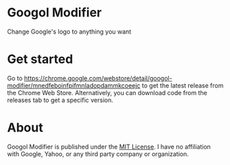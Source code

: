 # Googol Modifier
Change Google's logo to anything you want

# Get started
Go to <https://chrome.google.com/webstore/detail/googol-modifier/mnedfeboinfpifmnladopdammkcoeejc> to get the latest release from the Chrome Web Store. Alternatively, you can download code from the releases tab to get a specific version.

# About
Googol Modifier is published under the [MIT License](LICENSE). I have no affiliation with Google, Yahoo, or any third party company or organization.
